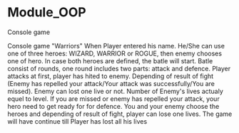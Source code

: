 # Module_OOP
Console game

Console game "Warriors"
When Player entered his name. He/She can use one of three heroes: WIZARD, WARRIOR or ROGUE,
then enemy chooses one of hero.
In case both heroes are defined, the batle will start.
Batle consist of rounds, one round includes two parts: attack and defence.
Player attacks at first, player has hited to enemy.
Depending of result of fight (Enemy has repelled your attack/Your attack was successfully/You are missed).
Enemy can lost one live or not.
Number of Enemy's lives actualy equel to level.
If you are missed or enemy has repelled your attack, your hero need to get ready for for defence.
You and your enemy choose the heroes and depending of result of fight, player can lose one lives.
The game will have continue till Player has lost all his lives
